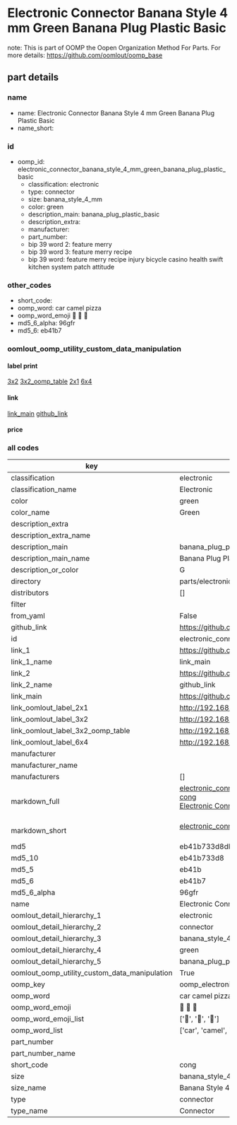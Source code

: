 # Electronic Connector Banana Style 4 mm Green Banana Plug Plastic Basic  

note: This is part of OOMP the Oopen Organization Method For Parts. For more details: https://github.com/oomlout/oomp_base

##  part details





### name
* name: Electronic Connector Banana Style 4 mm Green Banana Plug Plastic Basic
* name_short: 
### id
* oomp_id: electronic_connector_banana_style_4_mm_green_banana_plug_plastic_basic
  * classification: electronic
  * type: connector
  * size: banana_style_4_mm
  * color: green
  * description_main: banana_plug_plastic_basic
  * description_extra: 
  * manufacturer: 
  * part_number: 
  * bip 39 word 2: feature merry
  * bip 39 word 3: feature merry recipe
  * bip 39 word: feature merry recipe injury bicycle casino health swift kitchen system patch attitude

### other_codes
* short_code: 
* oomp_word: car camel pizza
* oomp_word_emoji :car: :camel: :pizza:
* md5_6_alpha: 96gfr
* md5_6: eb41b7






### oomlout_oomp_utility_custom_data_manipulation
#### label print
[3x2](http://192.168.1.245:1112/?label=oomp%2096gfr)
[3x2_oomp_table](http://192.168.1.107:1112/?label=oomp%2096gfr)
[2x1](http://192.168.1.242:1112/?label=oomp%2096gfr)
[6x4](http://192.168.1.55:1112/?label=oomp%2096gfr)    

#### link

[link_main](https://github.com/oomlout/oomlout_oomp_current_version_messy/tree/main/parts/electronic_connector_banana_style_4_mm_green_banana_plug_plastic_basic) [github_link](https://github.com/oomlout/oomlout_oomp_part_src/tree/main/parts/electronic_connector_banana_style_4_mm_green_banana_plug_plastic_basic)                             

#### price







### all codes 
| key | value |  
| --- | --- |  
| classification | electronic |  
| classification_name | Electronic |  
| color | green |  
| color_name | Green |  
| description_extra |  |  
| description_extra_name |  |  
| description_main | banana_plug_plastic_basic |  
| description_main_name | Banana Plug Plastic Basic |  
| description_or_color | G  |  
| directory | parts/electronic_connector_banana_style_4_mm_green_banana_plug_plastic_basic |  
| distributors | [] |  
| filter |  |  
| from_yaml | False |  
| github_link | https://github.com/oomlout/oomlout_oomp_part_src/tree/main/parts/electronic_connector_banana_style_4_mm_green_banana_plug_plastic_basic |  
| id | electronic_connector_banana_style_4_mm_green_banana_plug_plastic_basic |  
| link_1 | https://github.com/oomlout/oomlout_oomp_current_version_messy/tree/main/parts/electronic_connector_banana_style_4_mm_green_banana_plug_plastic_basic |  
| link_1_name | link_main |  
| link_2 | https://github.com/oomlout/oomlout_oomp_part_src/tree/main/parts/electronic_connector_banana_style_4_mm_green_banana_plug_plastic_basic |  
| link_2_name | github_link |  
| link_main | https://github.com/oomlout/oomlout_oomp_current_version_messy/tree/main/parts/electronic_connector_banana_style_4_mm_green_banana_plug_plastic_basic |  
| link_oomlout_label_2x1 | http://192.168.1.242:1112/?label=oomp%2096gfr |  
| link_oomlout_label_3x2 | http://192.168.1.245:1112/?label=oomp%2096gfr |  
| link_oomlout_label_3x2_oomp_table | http://192.168.1.107:1112/?label=oomp%2096gfr |  
| link_oomlout_label_6x4 | http://192.168.1.55:1112/?label=oomp%2096gfr |  
| manufacturer |  |  
| manufacturer_name |  |  
| manufacturers | [] |  
| markdown_full | [electronic_connector_banana_style_4_mm_green_banana_plug_plastic_basic](https://github.com/oomlout/oomlout_oomp_current_version_messy/tree/main/parts/electronic_connector_banana_style_4_mm_green_banana_plug_plastic_basic)<br>[cong](https://github.com/oomlout/oomlout_oomp_current_version_messy/tree/main/parts/electronic_connector_banana_style_4_mm_green_banana_plug_plastic_basic)<br>[Electronic Connector Banana Style 4 Mm Green Banana Plug Plastic Basic](https://github.com/oomlout/oomlout_oomp_current_version_messy/tree/main/parts/electronic_connector_banana_style_4_mm_green_banana_plug_plastic_basic)<br><br> |  
| markdown_short | [electronic_connector_banana_style_4_mm_green_banana_plug_plastic_basic](https://github.com/oomlout/oomlout_oomp_current_version_messy/tree/main/parts/electronic_connector_banana_style_4_mm_green_banana_plug_plastic_basic)<br><br> |  
| md5 | eb41b733d8dbcd448d8af7436762eaa1 |  
| md5_10 | eb41b733d8 |  
| md5_5 | eb41b |  
| md5_6 | eb41b7 |  
| md5_6_alpha | 96gfr |  
| name | Electronic Connector Banana Style 4 mm Green Banana Plug Plastic Basic |  
| oomlout_detail_hierarchy_1 | electronic |  
| oomlout_detail_hierarchy_2 | connector |  
| oomlout_detail_hierarchy_3 | banana_style_4_mm |  
| oomlout_detail_hierarchy_4 | green |  
| oomlout_detail_hierarchy_5 | banana_plug_plastic_basic |  
| oomlout_oomp_utility_custom_data_manipulation | True |  
| oomp_key | oomp_electronic_connector_banana_style_4_mm_green_banana_plug_plastic_basic |  
| oomp_word | car camel pizza |  
| oomp_word_emoji | :car: :camel: :pizza: |  
| oomp_word_emoji_list | [':car:', ':camel:', ':pizza:'] |  
| oomp_word_list | ['car', 'camel', 'pizza'] |  
| part_number |  |  
| part_number_name |  |  
| short_code | cong |  
| size | banana_style_4_mm |  
| size_name | Banana Style 4 mm |  
| type | connector |  
| type_name | Connector |  
